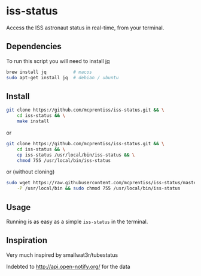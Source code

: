 #  iss-status
Access the ISS astronaut status in real-time, from your terminal.

## Dependencies
To run this script you will need to install [jq](https://stedolan.github.io/jq/download) 
```sh
brew install jq          # macos
sudo apt-get install jq  # debian / ubuntu
```

## Install

```sh
git clone https://github.com/mcprentiss/iss-status.git && \
    cd iss-status && \
    make install 
```
or
```sh
git clone https://github.com/mcprentiss/iss-status.git && \
    cd iss-status && \
    cp iss-status /usr/local/bin/iss-status && \
    chmod 755 /usr/local/bin/iss-status
```
or (without cloning)
```sh
sudo wget https://raw.githubusercontent.com/mcprentiss/iss-status/master/iss-status \
    -P /usr/local/bin && sudo chmod 755 /usr/local/bin/iss-status
```

## Usage 
Running is as easy as a simple `iss-status` in the terminal.  

## Inspiration

Very much inspired by smallwat3r/tubestatus 

Indebted to http://api.open-notify.org/ for the data
